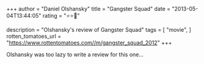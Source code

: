 +++
author = "Daniel Olshansky"
title = "Gangster Squad"
date = "2013-05-04T13:44:05"
rating = "⭐⭐🌟"

description = "Olshansky's review of Gangster Squad"
tags = [
    "movie",
]
rotten_tomatoes_url = "https://www.rottentomatoes.com//m/gangster_squad_2012"
+++

Olshansky was too lazy to write a review for this one...
